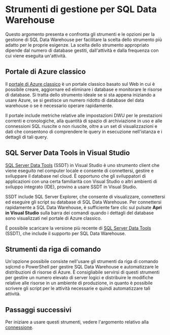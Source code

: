 <properties
   pageTitle="Strumenti di gestione per SQL Data Warehouse | Microsoft Azure"
   description="Introduzione agli strumenti di gestione per SQL Data Warehouse."
   services="sql-data-warehouse"
   documentationCenter="NA"
   authors="HappyNicolle"
   manager="barbkess"
   editor=""/>

<tags
   ms.service="sql-data-warehouse"
   ms.devlang="NA"
   ms.topic="article"
   ms.tgt_pltfrm="NA"
   ms.workload="data-services"
   ms.date="09/22/2015"
   ms.author="mausher;nicw;barbkess;JRJ@BigBangData.co.uk;"/>

# Strumenti di gestione per SQL Data Warehouse
Questo argomento presenta e confronta gli strumenti e le opzioni per la gestione di SQL Data Warehouse per facilitare la scelta dello strumento più adatto per le proprie esigenze. La scelta dello strumento appropriato dipende dal numero di database gestiti, dall'attività e dalla frequenza con cui viene eseguita un'attività.

## Portale di Azure classico
Il [portale di Azure classico][] è un portale classico basato sul Web in cui è possibile creare, aggiornare ed eliminare i database e monitorare le risorse di database. Si tratta dello strumento ideale se si sta appena iniziando a usare Azure, se si gestisce un numero ridotto di database del data warehouse o se è necessario operare rapidamente.

Il portale include metriche relative alle impostazioni DWU per le prestazioni correnti e cronologiche, alla quantità di spazio di archiviazione in uso e alle connessioni SQL riuscite o non riuscite, oltre a un set di visualizzazioni e dati che consentono di comprendere le query in esecuzione nell'istanza e i dettagli di tali query.

## SQL Server Data Tools in Visual Studio	
[SQL Server Data Tools][] (SSDT) in Visual Studio è uno strumento client che viene eseguito nel computer locale e consente di connettersi, gestire e sviluppare il database nel cloud. È opportuno che gli sviluppatori di applicazioni con una certa familiarità con Visual Studio o altri ambienti di sviluppo integrato (IDE), provino a usare SSDT in Visual Studio.

SSDT include SQL Server Explorer, che consente di visualizzare, connettersi ed eseguire gli script su database di SQL Data Warehouse. Per connettersi rapidamente a SQL Data Warehouse, è sufficiente fare clic sul pulsate **Apri in Visual Studio** sulla barra dei comandi quando i dettagli del database sono visualizzati nel portale di Azure classico.

È possibile scaricare la versione più recente di [SQL Server Data Tools][] (SSDT), che include il supporto per SQL Data Warehouse.

## Strumenti da riga di comando
Un'opzione possibile consiste nell'usare gli strumenti da riga di comando sqlcmd o PowerShell per gestire SQL Data Warehouse e automatizzare le distribuzioni di risorse di Azure. È consigliabile servirsi di questi strumenti per gestire un numero elevato di server logici e distribuire le modifiche relative alle risorse in un ambiente di produzione, in quanto è possibile scrivere gli script per le attività necessarie e quindi automatizzare tali attività.

## Passaggi successivi
Per iniziare a usare questi strumenti, vedere l'argomento relativo alla [connessione][].

<!--Image references-->

<!--Article references-->
[connessione]: sql-data-warehouse-develop-connections.md

<!--MSDN references-->
[SQL Server Data Tools]: https://msdn.microsoft.com/it-IT/library/mt204009.aspx

<!--Other web references-->
[portale di Azure classico]: http://portal.azure.com/

<!---HONumber=AcomDC_1203_2015-->